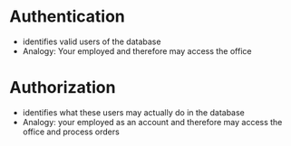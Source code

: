 # Authentication
- identifies valid users of the database
- Analogy: Your employed and therefore may access the office

# Authorization
- identifies what these users may actually do in the database
- Analogy: your employed as an account and therefore may access the office and process orders


